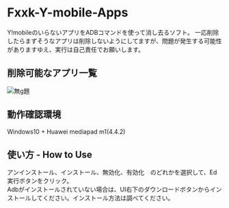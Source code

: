 # Fxxk-Y-mobile-Apps
Y!mobileのいらないアプリをADBコマンドを使って消し去るソフト。 
一応削除したらまずそうなアプリは削除しないようにしてますが、問題が発生する可能性がありますゆえ、実行は自己責任でお願いします。  

## 削除可能なアプリ一覧
![無g題](https://user-images.githubusercontent.com/63937252/145714737-59cf1dd4-8027-4e83-8a23-9709b83e1fe1.png)

## 動作確認環境
Windows10 + Huawei mediapad m1(4.4.2)

## 使い方 - How to Use
アンインストール、インストール、無効化、有効化　のどれかを選択して、Ed実行ボタンをクリック。  
Adbがインストールされていない場合は、UI右下のダウンロードボタンからインストールしてください。インストール方法は調べてください。
